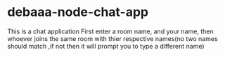 # debaaa-node-chat-app
This is a chat application
First enter a room name, and your name, then whoever joins the same room with thier respective names(no two names should match ,if not then it will prompt you to type a different name)
